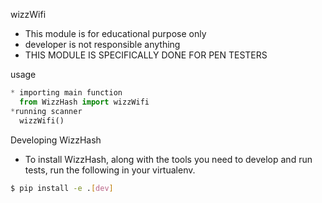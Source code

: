 wizzWifi
* This module is for educational purpose only
* developer is not responsible anything
* THIS MODULE IS SPECIFICALLY DONE FOR PEN TESTERS

usage 
```python
* importing main function
  from WizzHash import wizzWifi
*running scanner
  wizzWifi()
```
Developing WizzHash
* To install WizzHash, along with the tools you need to develop
   and run tests, run the following
  in your virtualenv.
```bash
$ pip install -e .[dev]
```
